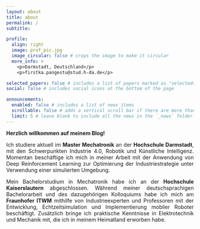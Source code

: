 ```yaml
---
layout: about
title: about
permalink: /
subtitle:

profile:
  align: right
  image: prof_pic.jpg
  image_circular: false # crops the image to make it circular
  more_info: >
    <p>Darmstadt, Deutschland</p>
    <p>firstka.pangestu@stud.h-da.de</p>

selected_papers: false # includes a list of papers marked as "selected={true}"
social: false # includes social icons at the bottom of the page

announcements:
  enabled: false # includes a list of news items
  scrollable: false # adds a vertical scroll bar if there are more than 3 news items
  limit: 5 # leave blank to include all the news in the `_news` folder
---
```


<!-- German Section -->
<div id="lang-de" style="text-align: justify;">
  <p><strong>Herzlich willkommen auf meinem Blog!</strong></p>
  <p>Ich studiere aktuell im <strong>Master Mechatronik</strong> an der <strong>Hochschule Darmstadt</strong>, mit den Schwerpunkten Industrie 4.0, Robotik und Künstliche Intelligenz. Momentan beschäftige ich mich in meiner Arbeit mit der Anwendung von Deep Reinforcement Learning zur Optimierung der Industriestrategie unter Verwendung einer simulierten Umgebung.</p>
  
  <p>Mein Bachelorstudium in Mechatronik habe ich an der <strong>Hochschule Kaiserslautern</strong> abgeschlossen. Während meiner deutschsprachigen Bachelorarbeit und des dazugehörigen Kolloquiums habe ich mich am <strong>Fraunhofer ITWM</strong> mithilfe von Industrieexperten und Professoren mit der Entwicklung, Echtzeitsimulation und Implementierung mobiler Roboter beschäftigt. Zusätzlich bringe ich praktische Kenntnisse in Elektrotechnik und Mechanik mit, die ich in meinem Heimatland erworben habe.</p>
</div>

